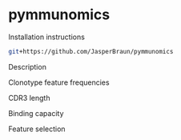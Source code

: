 # pymmunomics

Installation instructions

```sh
git+https://github.com/JasperBraun/pymmunomics
```

Description

Clonotype feature frequencies

CDR3 length

Binding capacity

Feature selection

